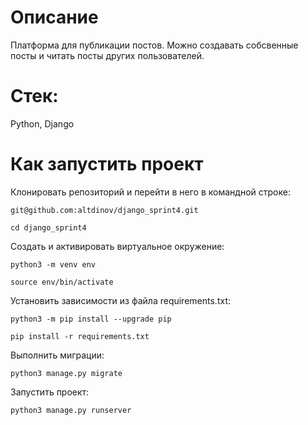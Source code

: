 # Описание
Платформа для публикации постов. Можно создавать собсвенные посты и читать посты других пользователей.

# Стек:
Python, Django

# Как запустить проект
Клонировать репозиторий и перейти в него в командной строке:
```
git@github.com:altdinov/django_sprint4.git
```

```
cd django_sprint4
```

Cоздать и активировать виртуальное окружение:

```
python3 -m venv env
```

```
source env/bin/activate
```

Установить зависимости из файла requirements.txt:

```
python3 -m pip install --upgrade pip
```

```
pip install -r requirements.txt
```

Выполнить миграции:

```
python3 manage.py migrate
```

Запустить проект:

```
python3 manage.py runserver
```

